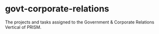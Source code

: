 # govt-corporate-relations
The projects and tasks assigned to the Government &amp; Corporate Relations Vertical of PRISM.
